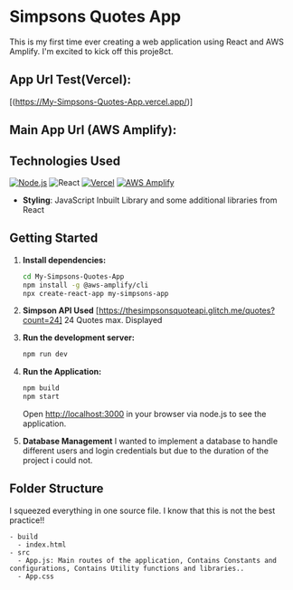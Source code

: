 # Simpsons Quotes App
This is my first time ever creating a web application using React and AWS Amplify. I'm excited to kick off this proje8ct.

## App Url Test(Vercel):
[(https://My-Simpsons-Quotes-App.vercel.app/)]

## Main App Url (AWS Amplify):


## Technologies Used
[![Node.js](https://img.shields.io/badge/Node.js-%2343853D.svg?logo=node.js&logoColor=white)](https://nodejs.org/)
![React](https://img.shields.io/badge/react-%2320232a.svg?logo=react&logoColor=%2361DAFB)
[![Vercel](https://img.shields.io/badge/Vercel-%23000000.svg?logo=vercel&logoColor=white)](https://vercel.com)
[![AWS Amplify](https://img.shields.io/badge/AWS%20Amplify-%23FF9900.svg?logo=Amazon%20AWS&logoColor=white)](https://aws.amazon.com/amplify/)

- **Styling**: JavaScript Inbuilt Library and some additional libraries from React

## Getting Started

1. **Install dependencies:**

    ```bash
    cd My-Simpsons-Quotes-App
    npm install -g @aws-amplify/cli
    npx create-react-app my-simpsons-app
    ```

2. **Simpson API Used**
   [https://thesimpsonsquoteapi.glitch.me/quotes?count=24]
   24 Quotes max. Displayed

4. **Run the development server:**

    ```bash
    npm run dev
    ```

5. **Run the Application:**

    ```bash
    npm build
    npm start
    ```
    Open [http://localhost:3000](http://localhost:3000) in your browser via node.js to see the application.

6. **Database Management**
   I wanted to implement a database to handle different users and login credentials but due to the duration of the project i could not. 


## Folder Structure 
I squeezed everything in one source file. I know that this is not the best practice!!
```
- build
  - index.html
- src
  - App.js: Main routes of the application, Contains Constants and configurations, Contains Utility functions and libraries..
  - App.css
```

